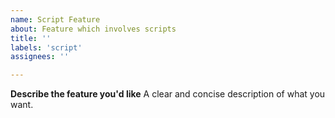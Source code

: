 ```yaml
---
name: Script Feature
about: Feature which involves scripts
title: ''
labels: 'script'
assignees: ''

---
```


**Describe the feature you'd like**
A clear and concise description of what you want.
